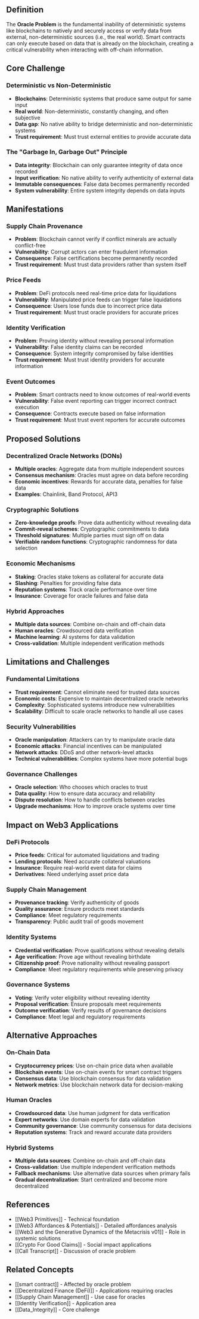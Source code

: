 
## Definition

The **Oracle Problem** is the fundamental inability of deterministic systems like blockchains to natively and securely access or verify data from external, non-deterministic sources (i.e., the real world). Smart contracts can only execute based on data that is already on the blockchain, creating a critical vulnerability when interacting with off-chain information.

## Core Challenge

### Deterministic vs Non-Deterministic
- **Blockchains**: Deterministic systems that produce same output for same input
- **Real world**: Non-deterministic, constantly changing, and often subjective
- **Data gap**: No native ability to bridge deterministic and non-deterministic systems
- **Trust requirement**: Must trust external entities to provide accurate data

### The "Garbage In, Garbage Out" Principle
- **Data integrity**: Blockchain can only guarantee integrity of data once recorded
- **Input verification**: No native ability to verify authenticity of external data
- **Immutable consequences**: False data becomes permanently recorded
- **System vulnerability**: Entire system integrity depends on data inputs

## Manifestations

### Supply Chain Provenance
- **Problem**: Blockchain cannot verify if conflict minerals are actually conflict-free
- **Vulnerability**: Corrupt actors can enter fraudulent information
- **Consequence**: False certifications become permanently recorded
- **Trust requirement**: Must trust data providers rather than system itself

### Price Feeds
- **Problem**: DeFi protocols need real-time price data for liquidations
- **Vulnerability**: Manipulated price feeds can trigger false liquidations
- **Consequence**: Users lose funds due to incorrect price data
- **Trust requirement**: Must trust oracle providers for accurate prices

### Identity Verification
- **Problem**: Proving identity without revealing personal information
- **Vulnerability**: False identity claims can be recorded
- **Consequence**: System integrity compromised by false identities
- **Trust requirement**: Must trust identity providers for accurate information

### Event Outcomes
- **Problem**: Smart contracts need to know outcomes of real-world events
- **Vulnerability**: False event reporting can trigger incorrect contract execution
- **Consequence**: Contracts execute based on false information
- **Trust requirement**: Must trust event reporters for accurate outcomes

## Proposed Solutions

### Decentralized Oracle Networks (DONs)
- **Multiple oracles**: Aggregate data from multiple independent sources
- **Consensus mechanism**: Oracles must agree on data before recording
- **Economic incentives**: Rewards for accurate data, penalties for false data
- **Examples**: Chainlink, Band Protocol, API3

### Cryptographic Solutions
- **Zero-knowledge proofs**: Prove data authenticity without revealing data
- **Commit-reveal schemes**: Cryptographic commitments to data
- **Threshold signatures**: Multiple parties must sign off on data
- **Verifiable random functions**: Cryptographic randomness for data selection

### Economic Mechanisms
- **Staking**: Oracles stake tokens as collateral for accurate data
- **Slashing**: Penalties for providing false data
- **Reputation systems**: Track oracle performance over time
- **Insurance**: Coverage for oracle failures and false data

### Hybrid Approaches
- **Multiple data sources**: Combine on-chain and off-chain data
- **Human oracles**: Crowdsourced data verification
- **Machine learning**: AI systems for data validation
- **Cross-validation**: Multiple independent verification methods

## Limitations and Challenges

### Fundamental Limitations
- **Trust requirement**: Cannot eliminate need for trusted data sources
- **Economic costs**: Expensive to maintain decentralized oracle networks
- **Complexity**: Sophisticated systems introduce new vulnerabilities
- **Scalability**: Difficult to scale oracle networks to handle all use cases

### Security Vulnerabilities
- **Oracle manipulation**: Attackers can try to manipulate oracle data
- **Economic attacks**: Financial incentives can be manipulated
- **Network attacks**: DDoS and other network-level attacks
- **Technical vulnerabilities**: Complex systems have more potential bugs

### Governance Challenges
- **Oracle selection**: Who chooses which oracles to trust
- **Data quality**: How to ensure data accuracy and reliability
- **Dispute resolution**: How to handle conflicts between oracles
- **Upgrade mechanisms**: How to improve oracle systems over time

## Impact on Web3 Applications

### DeFi Protocols
- **Price feeds**: Critical for automated liquidations and trading
- **Lending protocols**: Need accurate collateral valuations
- **Insurance**: Require real-world event data for claims
- **Derivatives**: Need underlying asset price data

### Supply Chain Management
- **Provenance tracking**: Verify authenticity of goods
- **Quality assurance**: Ensure products meet standards
- **Compliance**: Meet regulatory requirements
- **Transparency**: Public audit trail of goods movement

### Identity Systems
- **Credential verification**: Prove qualifications without revealing details
- **Age verification**: Prove age without revealing birthdate
- **Citizenship proof**: Prove nationality without revealing passport
- **Compliance**: Meet regulatory requirements while preserving privacy

### Governance Systems
- **Voting**: Verify voter eligibility without revealing identity
- **Proposal verification**: Ensure proposals meet requirements
- **Outcome verification**: Verify results of governance decisions
- **Compliance**: Meet legal and regulatory requirements

## Alternative Approaches

### On-Chain Data
- **Cryptocurrency prices**: Use on-chain price data when available
- **Blockchain events**: Use on-chain events for smart contract triggers
- **Consensus data**: Use blockchain consensus for data validation
- **Network metrics**: Use blockchain network data for decision-making

### Human Oracles
- **Crowdsourced data**: Use human judgment for data verification
- **Expert networks**: Use domain experts for data validation
- **Community governance**: Use community consensus for data decisions
- **Reputation systems**: Track and reward accurate data providers

### Hybrid Systems
- **Multiple data sources**: Combine on-chain and off-chain data
- **Cross-validation**: Use multiple independent verification methods
- **Fallback mechanisms**: Use alternative data sources when primary fails
- **Gradual decentralization**: Start centralized and become more decentralized

## References

- [[Web3 Primitives]] - Technical foundation
- [[Web3 Affordances & Potentials]] - Detailed affordances analysis
- [[Web3 and the Generative Dynamics of the Metacrisis v01]] - Role in systemic solutions
- [[Crypto For Good Claims]] - Social impact applications
- [[Call Transcript]] - Discussion of oracle problem

## Related Concepts

- [[smart contract]] - Affected by oracle problem
- [[Decentralized Finance (DeFi)]] - Applications requiring oracles
- [[Supply Chain Management]] - Use case for oracles
- [[Identity Verification]] - Application area
- [[Data_Integrity]] - Core challenge
